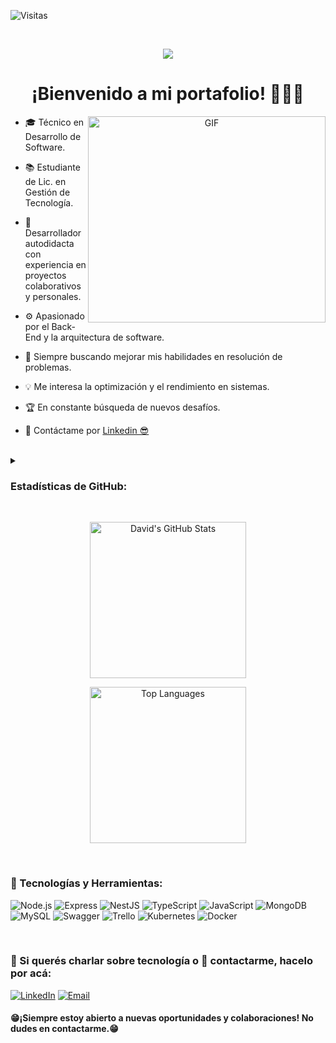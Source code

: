 ![Visitas](https://komarev.com/ghpvc/?username=DavidDeVito2001&label=Visitas&color=DB5748&style=flat)



</br>
<p align="center">
  <a href="https://github.com/DenverCoder1/readme-typing-svg">
    <img src="https://readme-typing-svg.demolab.com?font=VT323&size=60&pause=1000&color=DB5748&background=002A0400&center=true&width=530&height=76&lines=David+Ezequiel+De+Vito;Back-End+Developer;Code-Lover++%E2%99%A5">
  </a>
</p>

<h1 align="center">
  ¡Bienvenido a mi portafolio! 👋📂🚀
</h1>

<a align="center">
  <img align="right" top="500" height="330" width="380" alt="GIF" src="https://media1.giphy.com/media/v1.Y2lkPTc5MGI3NjExNnRvMmRobXg5eWNkMjY4ZTV5NzcwMGxpYm80cWI5N3J0bmRieXppeSZlcD12MV9pbnRlcm5hbF9naWZfYnlfaWQmY3Q9Zw/VF0WIRjfwvFERopBFY/giphy.gif">
</a>


- 🎓 Técnico en Desarrollo de Software.
  
- 📚 Estudiante de Lic. en Gestión de Tecnología.

- 🔧 Desarrollador autodidacta con experiencia en proyectos colaborativos y personales.
  
- ⚙️ Apasionado por el Back-End y la arquitectura de software.

- 🧠 Siempre buscando mejorar mis habilidades en resolución de problemas.
  
- 💡 Me interesa la optimización y el rendimiento en sistemas.
    
- 🏆 En constante búsqueda de nuevos desafíos.

- 📨 Contáctame por <a href="https://www.linkedin.com/in/david-devito-backend/">Linkedin 😎</a>

</br>

<details>
  <summary><h3>Estadísticas de GitHub:</h3><img</summary>
  <br>
  <p align="center">
    <img align="center" src="https://github-readme-stats.vercel.app/api?username=DavidDeVito2001&theme=shades-of-purple&show_icons=true&count_private=true&hide_border=true" alt="David's GitHub Stats" height="250" />
  </p>
  <p align="center">
    <img src="https://github-readme-stats.vercel.app/api/top-langs/?username=DavidDeVito2001&layout=compact&hide=css&theme=shades-of-purple&hide_border=true"  alt="Top Languages" height="250"/>
  </p>
</details>

</br>

<h3>🚀 Tecnologías y Herramientas:</h3>
<p align="left">
  <img src="https://img.shields.io/badge/Node.js-339933?style=for-the-badge&logo=nodedotjs&logoColor=white" alt="Node.js" />
  <img src="https://img.shields.io/badge/Express-000000?style=for-the-badge&logo=express&logoColor=white" alt="Express" />
  <img src="https://img.shields.io/badge/NestJS-E0234E?style=for-the-badge&logo=nestjs&logoColor=white" alt="NestJS" />
  <img src="https://img.shields.io/badge/TypeScript-007ACC?style=for-the-badge&logo=typescript&logoColor=white" alt="TypeScript" />
  <img src="https://img.shields.io/badge/JavaScript-F7DF1E?style=for-the-badge&logo=javascript&logoColor=black" alt="JavaScript" />
  <img src="https://img.shields.io/badge/MongoDB-4EA94B?style=for-the-badge&logo=mongodb&logoColor=white" alt="MongoDB" />
  <img src="https://img.shields.io/badge/MySQL-4479A1?style=for-the-badge&logo=mysql&logoColor=white" alt="MySQL" />
  <img src="https://img.shields.io/badge/Swagger-85EA2D?style=for-the-badge&logo=swagger&logoColor=white" alt="Swagger" />
  <img src="https://img.shields.io/badge/Trello-0079BF?style=for-the-badge&logo=trello&logoColor=white" alt="Trello" />
  <img src="https://img.shields.io/badge/Kubernetes-326CE5?style=for-the-badge&logo=kubernetes&logoColor=white" alt="Kubernetes" />
  <img src="https://img.shields.io/badge/Docker-2496ED?style=for-the-badge&logo=docker&logoColor=white" alt="Docker" />
</p>

</br>

<h3>💬 Si querés charlar sobre tecnología o 📩 contactarme, hacelo por acá:
</h3>

[![LinkedIn](https://img.shields.io/badge/LinkedIn-0077B5?style=for-the-badge&logo=linkedin&logoColor=white)](https://www.linkedin.com/in/david-devito-backend/)
[![Email](https://img.shields.io/badge/Email-D14836?style=for-the-badge&logo=gmail&logoColor=white)](mailto:daviddevito01@gmail.com)

<h4>😁¡Siempre estoy abierto a nuevas oportunidades y colaboraciones! No dudes en contactarme.😁</h4>



